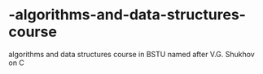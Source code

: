 # -algorithms-and-data-structures-course
algorithms and data structures course in BSTU named after V.G. Shukhov on C 

